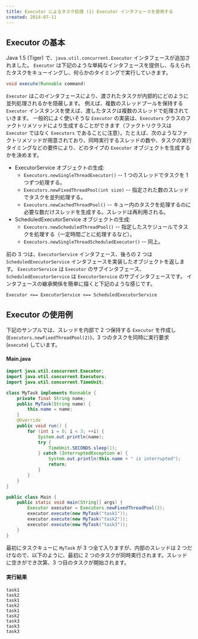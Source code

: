 ```yaml
---
title: Executor によるタスク処理 (1) Executor インタフェースを使用する
created: 2014-07-11
---
```


Executor の基本
----

Java 1.5 (Tiger) で、`java.util.concurrent.Executor` インタフェースが追加されました。
`Executor` は下記のような単純なインタフェースを提供し、与えられたタスクをキューイングし、何らかのタイミングで実行していきます。

```java
void execute(Runnable command)
```

`Executor` はこのインタフェースにより、渡されたタスクが内部的にどのように並列処理されるかを隠蔽します。
例えば、複数のスレッドプールを保持する `Executor` インスタンスを使えば、渡したタスクは複数のスレッドで処理されていきます。
一般的によく使いそうな `Executor` の実装は、`Executors` クラスのファクトリメソッドにより生成することができます（ファクトリクラスは `Executor` ではなく `Executors` であることに注意）。たとえば、次のようなファクトリメソッドが用意されており、同時実行するスレッドの数や、タスクの実行タイミングなどの要件により、どのタイプの `Executor` オブジェクトを生成するかを決めます。

- ExecutorService オブジェクトの生成:
  - `Executors.newSingleThreadExecutor()` -- 1 つのスレッドでタスクを 1 つずつ処理する。
  - `Executors.newFixedThreadPool(int size)` -- 指定された数のスレッドでタスクを並列処理する。
  - `Executors.newCachedThreadPool()` -- キュー内のタスクを処理するのに必要な数だけスレッドを生成する。スレッドは再利用される。
- ScheduledExecutorService オブジェクトの生成:
  - `Executors.newScheduledThreadPool()` -- 指定したスケジュールでタスクを処理する（一定時間ごとに処理するなど）。
  - `Executors.newSingleThreadScheduledExecutor()` -- 同上。

前の 3 つは、`ExecutorService` インタフェース、後ろの 2 つは `ScheduledExecutorService` インタフェースを実装したオブジェクトを返します。
`ExecutorService` は `Executor` のサブインタフェース、`ScheduledExecutorService` は `ExecutorService` のサブインタフェースです。
インタフェースの継承関係を簡単に描くと下記のような感じです。

```
Executor <== ExecutorService <== ScheduledExecutorService
```

Executor の使用例
----

下記のサンプルでは、スレッドを内部で 2 つ保持する `Executor` を作成し (`Executors.newFixedThreadPool(2)`)、3 つのタスクを同時に実行要求 (`execute`) しています。

#### Main.java

```java
import java.util.concurrent.Executor;
import java.util.concurrent.Executors;
import java.util.concurrent.TimeUnit;

class MyTask implements Runnable {
    private final String name;
    public MyTask(String name) {
        this.name = name;
    }
    @Override
    public void run() {
        for (int i = 0; i < 3; ++i) {
            System.out.println(name);
            try {
                TimeUnit.SECONDS.sleep(1);
            } catch (InterruptedException e) {
                System.out.println(this.name + " is interrupted");
                return;
            }
        }
    }
}

public class Main {
    public static void main(String[] args) {
        Executor executor = Executors.newFixedThreadPool(2);
        executor.execute(new MyTask("task1"));
        executor.execute(new MyTask("task2"));
        executor.execute(new MyTask("task3"));
    }
}
```

最初にタスクキューに `MyTask` が 3 つ全て入りますが、内部のスレッドは 2 つだけなので、以下のように、最初に 2 つのタスクが同時実行されます。スレッドに空きができ次第、3 つ目のタスクが開始されます。

#### 実行結果

```
task1
task2
task1
task2
task1
task2
task3
task3
task3
```

